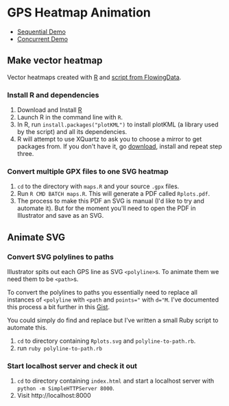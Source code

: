 # GPS Heatmap Animation

* [Sequential Demo](http://andytaylor.me/gps-heatmap-animation/)
* [Concurrent Demo](http://andytaylor.me/gps-heatmap-animation/concurrent.html)

## Make vector heatmap

Vector heatmaps created with [R](http://www.r-project.org) and [script from FlowingData](http://flowingdata.com/2014/02/05/where-people-run/).

### Install R and dependencies

1. Download and Install [R](http://www.r-project.org)
2. Launch R in the command line with `R`.
3. In R, run `install.packages("plotKML")` to install plotKML (a library used by the script) and all its dependencies.
4. R will attempt to use XQuartz to ask you to choose a mirror to get packages from. If you don't have it, go [download](http://xquartz.macosforge.org/landing/), install and repeat step three.

### Convert multiple GPX files to one SVG heatmap

1. `cd` to the directory with `maps.R` and your source `.gpx` files.
2. Run `R CMD BATCH maps.R`. This will generate a PDF called `Rplots.pdf`.
3. The process to make this PDF an SVG is manual (I'd like to try and automate it). But for the moment you'll need to open the PDF in Illustrator and save as an SVG.

## Animate SVG

### Convert SVG polylines to paths

Illustrator spits out each GPS line as SVG `<polyline>`s. To animate them we need them to be `<path>`s.

To convert the polylines to paths you essentially need to replace all instances of `<polyline` with `<path` and `points="` with `d="M`. I've documented this process a bit further in this [Gist](https://gist.github.com/andytlr/9283541).

You could simply do find and replace but I've written a small Ruby script to automate this.

1. `cd` to directory containing `Rplots.svg` and `polyline-to-path.rb`.
2. run `ruby polyline-to-path.rb`

### Start localhost server and check it out

1. `cd` to directory containing `index.html` and start a localhost server with `python -m SimpleHTTPServer 8000`.
2. Visit http://localhost:8000


